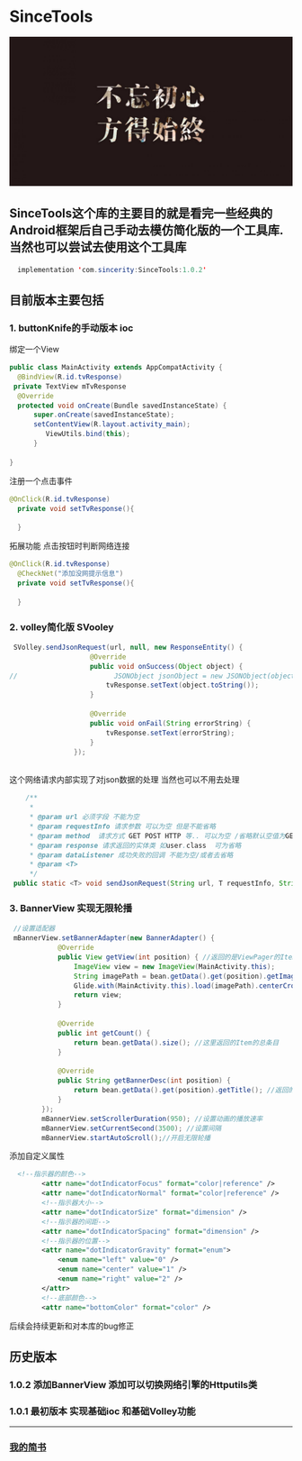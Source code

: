 # SinceTools
 ![since.png](https://github.com/Sincerityzz/SinceUtils/blob/master/img/bg.jpg?raw=true)
## SinceTools这个库的主要目的就是看完一些经典的Android框架后自己手动去模仿简化版的一个工具库.当然也可以尝试去使用这个工具库
```java
  implementation 'com.sincerity:SinceTools:1.0.2'
```
## 目前版本主要包括 
 ### 1. buttonKnife的手动版本 ioc 
 绑定一个View 
  ```java
  public class MainActivity extends AppCompatActivity {
    @BindView(R.id.tvResponse)
   private TextView mTvResponse
    @Override
    protected void onCreate(Bundle savedInstanceState) {
        super.onCreate(savedInstanceState);
        setContentView(R.layout.activity_main);
           ViewUtils.bind(this);
        }
        
  }
  ```
  注册一个点击事件
  ```java
  @OnClick(R.id.tvResponse)
    private void setTvResponse(){
        
    }

  ```
  拓展功能 点击按钮时判断网络连接
  ```java
  @OnClick(R.id.tvResponse)
    @CheckNet("添加没网提示信息")
    private void setTvResponse(){

    }
  ```
 ### 2. volley简化版 SVooley 
```java
 SVolley.sendJsonRequest(url, null, new ResponseEntity() {
                    @Override
                    public void onSuccess(Object object) {
//                        JSONObject jsonObject = new JSONObject(object.toString())
                        tvResponse.setText(object.toString());
                    }

                    @Override
                    public void onFail(String errorString) {
                        tvResponse.setText(errorString);
                    }
                });
                
```
这个网络请求内部实现了对json数据的处理 当然也可以不用去处理
```java
    /**
     *
     * @param url 必须字段 不能为空
     * @param requestInfo 请求参数 可以为空 但是不能省略
     * @param method  请求方式 GET POST HTTP 等.. 可以为空 /省略默认空值为GET
     * @param response 请求返回的实体类 如user.class  可为省略
     * @param dataListener 成功失败的回调 不能为空/或者去省略
     * @param <T>
     */
 public static <T> void sendJsonRequest(String url, T requestInfo, String method, Class response, ResponseEntity dataListener)
```
### 3. BannerView 实现无限轮播
```java
 //设置适配器
 mBannerView.setBannerAdapter(new BannerAdapter() {
            @Override
            public View getView(int position) { //返回的是ViewPager的ItemView
                ImageView view = new ImageView(MainActivity.this);
                String imagePath = bean.getData().get(position).getImagePath();
                Glide.with(MainActivity.this).load(imagePath).centerCrop().into(view);
                return view;
            }

            @Override
            public int getCount() {
                return bean.getData().size(); //这里返回的Item的总条目
            }

            @Override
            public String getBannerDesc(int position) {
                return bean.getData().get(position).getTitle(); //返回的是Banner的页面描述 如果没有描述可以忽略
            }
        });
        mBannerView.setScrollerDuration(950); //设置动画的播放速率
        mBannerView.setCurrentSecond(3500); //设置间隔
        mBannerView.startAutoScroll();//开启无限轮播
```
添加自定义属性 
```xml
  <!--指示器的颜色-->
        <attr name="dotIndicatorFocus" format="color|reference" />
        <attr name="dotIndicatorNormal" format="color|reference" />
        <!--指示器大小-->
        <attr name="dotIndicatorSize" format="dimension" />
        <!--指示器的间距-->
        <attr name="dotIndicatorSpacing" format="dimension" />
        <!--指示器的位置-->
        <attr name="dotIndicatorGravity" format="enum">
            <enum name="left" value="0" />
            <enum name="center" value="1" />
            <enum name="right" value="2" />
        </attr>
        <!--底部颜色-->
        <attr name="bottomColor" format="color" />
```
后续会持续更新和对本库的bug修正

## 历史版本
### 1.0.2 添加BannerView 添加可以切换网络引擎的Httputils类 
### 1.0.1 最初版本 实现基础ioc 和基础Volley功能 


---
### [我的简书](https://www.jianshu.com/u/ebad2728e6c7)
